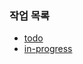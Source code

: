### 작업 목록
- [todo](https://github.com/users/lcw3176/projects/1/views/3?sliceBy%5Bvalue%5D=Todo)
- [in-progress](https://github.com/users/lcw3176/projects/1/views/3?sliceBy%5Bvalue%5D=In+progress)
